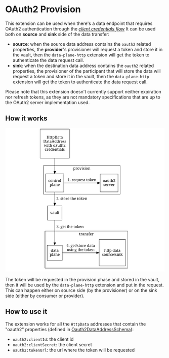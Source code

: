 # OAuth2 Provision

This extension can be used when there's a data endpoint that requires OAuth2 authentication through the
[*client credentials flow*](https://auth0.com/docs/get-started/authentication-and-authorization-flow/client-credentials-flow)
It can be used both on **source** and **sink** side of the data transfer:
 - **source**: when the source data address contains the `oauth2` related properties, the **provider**'s provisioner
               will request a token and store it in the vault, then the `data-plane-http` extension will get the token
               to authenticate the data request call.
 - **sink**: when the destination data address contains the `oauth2` related properties, the provisioner of the
             participant that will store the data will request a token and store it in the vault, then the 
             `data-plane-http` extension will get the token to authenticate the data request call.

Please note that this extension doesn't currently support neither expiration nor refresh tokens, as they are not 
mandatory specifications that are up to the OAuth2 server implementation used.

## How it works
![](docs/diagram.png)

The token will be requested in the provision phase and stored in the vault, then it will be used by the `data-plane-http`
extension and put in the request. This can happen either on source side (by the provisioner) or on the sink side (either 
by consumer or provider).

## How to use it

The extension works for all the `HttpData` addresses that contain the "oauth2" properties (defined in 
[Oauth2DataAddressSchema](src/main/java/org/eclipse/edc/connector/provision/oauth2/Oauth2DataAddressSchema.java)):
- `oauth2:clientId`: the client id 
- `oauth2:clientSecret`: the client secret
- `oauth2:tokenUrl`: the url where the token will be requested

